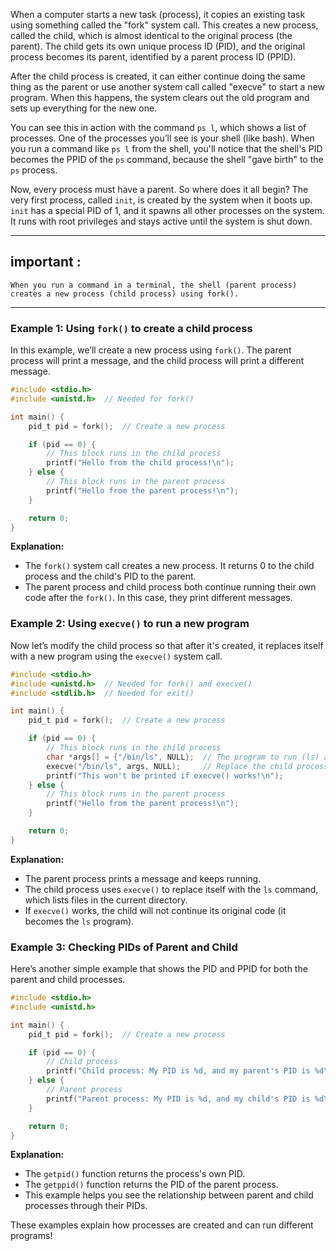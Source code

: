 When a computer starts a new task (process), it copies an existing task using something called the "fork" system call. This creates a new process, called the child, which is almost identical to the original process (the parent). The child gets its own unique process ID (PID), and the original process becomes its parent, identified by a parent process ID (PPID).


After the child process is created, it can either continue doing the same thing as the parent or use another system call called "execve" to start a new program. When this happens, the system clears out the old program and sets up everything for the new one.


You can see this in action with the command `ps l`, which shows a list of processes. One of the processes you’ll see is your shell (like bash). When you run a command like `ps l` from the shell, you'll notice that the shell's PID becomes the PPID of the `ps` command, because the shell "gave birth" to the `ps` process.


Now, every process must have a parent. So where does it all begin? The very first process, called `init`, is created by the system when it boots up. `init` has a special PID of 1, and it spawns all other processes on the system. It runs with root privileges and stays active until the system is shut down.

---
## important : 
```
When you run a command in a terminal, the shell (parent process) creates a new process (child process) using fork().
```
---

### Example 1: Using `fork()` to create a child process

In this example, we’ll create a new process using `fork()`. The parent process will print a message, and the child process will print a different message.

```c
#include <stdio.h>
#include <unistd.h>  // Needed for fork()

int main() {
    pid_t pid = fork();  // Create a new process

    if (pid == 0) {
        // This block runs in the child process
        printf("Hello from the child process!\n");
    } else {
        // This block runs in the parent process
        printf("Hello from the parent process!\n");
    }

    return 0;
}
```

**Explanation:**
- The `fork()` system call creates a new process. It returns 0 to the child process and the child's PID to the parent.
- The parent process and child process both continue running their own code after the `fork()`. In this case, they print different messages.

### Example 2: Using `execve()` to run a new program

Now let’s modify the child process so that after it's created, it replaces itself with a new program using the `execve()` system call.

```c
#include <stdio.h>
#include <unistd.h>  // Needed for fork() and execve()
#include <stdlib.h>  // Needed for exit()

int main() {
    pid_t pid = fork();  // Create a new process

    if (pid == 0) {
        // This block runs in the child process
        char *args[] = {"/bin/ls", NULL};  // The program to run (ls) and its arguments
        execve("/bin/ls", args, NULL);     // Replace the child process with ls
        printf("This won't be printed if execve() works!\n");
    } else {
        // This block runs in the parent process
        printf("Hello from the parent process!\n");
    }

    return 0;
}
```

**Explanation:**
- The parent process prints a message and keeps running.
- The child process uses `execve()` to replace itself with the `ls` command, which lists files in the current directory.
- If `execve()` works, the child will not continue its original code (it becomes the `ls` program).
  
### Example 3: Checking PIDs of Parent and Child

Here’s another simple example that shows the PID and PPID for both the parent and child processes.

```c
#include <stdio.h>
#include <unistd.h>

int main() {
    pid_t pid = fork();  // Create a new process

    if (pid == 0) {
        // Child process
        printf("Child process: My PID is %d, and my parent's PID is %d\n", getpid(), getppid());
    } else {
        // Parent process
        printf("Parent process: My PID is %d, and my child's PID is %d\n", getpid(), pid);
    }

    return 0;
}
```

**Explanation:**
- The `getpid()` function returns the process's own PID.
- The `getppid()` function returns the PID of the parent process.
- This example helps you see the relationship between parent and child processes through their PIDs.

These examples explain how processes are created and can run different programs!
